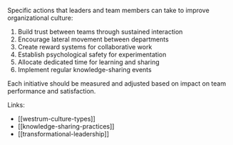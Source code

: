 Specific actions that leaders and team members can take to improve organizational culture:

1. Build trust between teams through sustained interaction
2. Encourage lateral movement between departments
3. Create reward systems for collaborative work
4. Establish psychological safety for experimentation
5. Allocate dedicated time for learning and sharing
6. Implement regular knowledge-sharing events

Each initiative should be measured and adjusted based on impact on team performance and satisfaction.

Links:

- [[westrum-culture-types]]
- [[knowledge-sharing-practices]]
- [[transformational-leadership]]